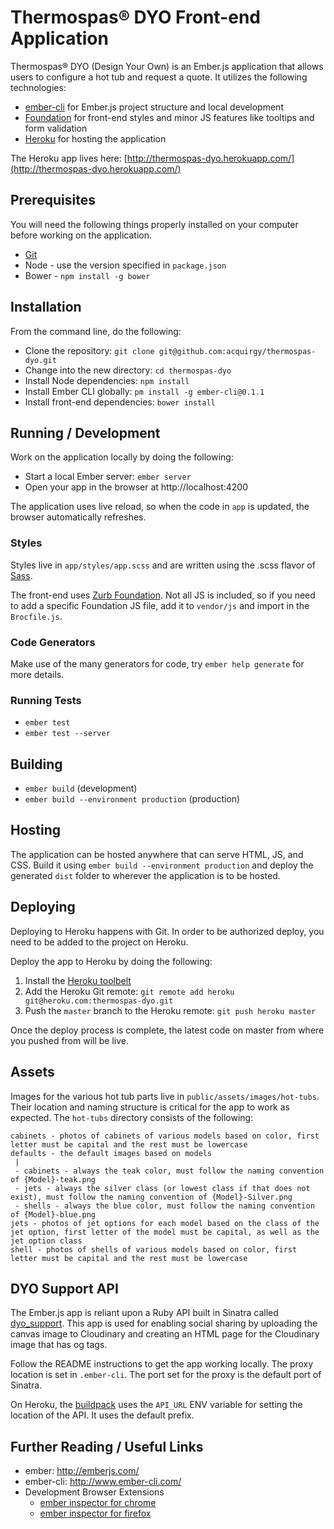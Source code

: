 # Thermospas&reg; DYO Front-end Application

Thermospas&reg; DYO (Design Your Own) is an Ember.js application that allows users to
configure a hot tub and request a quote. It utilizes the following technologies:

- [ember-cli](http://www.ember-cli.com/) for Ember.js project structure and
  local development
- [Foundation](http://foundation.zurb.com/) for front-end styles and minor JS
  features like tooltips and form validation
- [Heroku](https://www.heroku.com/) for hosting the application

The Heroku app lives here: [http://thermospas-dyo.herokuapp.com/](http://thermospas-dyo.herokuapp.com/)

## Prerequisites

You will need the following things properly installed on your computer before
working on the application.

* [Git](http://git-scm.com/)
* Node - use the version specified in `package.json`
* Bower - `npm install -g bower`

## Installation

From the command line, do the following:

* Clone the repository: `git clone git@github.com:acquirgy/thermospas-dyo.git`
* Change into the new directory: `cd thermospas-dyo`
* Install Node dependencies: `npm install`
* Install Ember CLI globally: `pm install -g ember-cli@0.1.1`
* Install front-end dependencies: `bower install`

## Running / Development

Work on the application locally by doing the following:

* Start a local Ember server: `ember server`
* Open your app in the browser at http://localhost:4200

The application uses live reload, so when the code in `app` is updated, the
browser automatically refreshes.

### Styles

Styles live in `app/styles/app.scss` and are written using the .scss flavor of
[Sass](http://sass-lang.com).

The front-end uses [Zurb Foundation](http://foundation.zurb.com/). Not all JS is
included, so if you need to add a specific Foundation JS file, add it to
`vendor/js` and import in the `Brocfile.js`.

### Code Generators

Make use of the many generators for code, try `ember help generate` for more
details.

### Running Tests

* `ember test`
* `ember test --server`

## Building

* `ember build` (development)
* `ember build --environment production` (production)

## Hosting

The application can be hosted anywhere that can serve HTML, JS, and CSS. Build
it using `ember build --environment production` and deploy the generated `dist`
folder to wherever the application is to be hosted.

## Deploying

Deploying to Heroku happens with Git. In order to be authorized deploy, you need
to be added to the project on Heroku.

Deploy the app to Heroku by doing the following:

1. Install the [Heroku toolbelt](https://toolbelt.heroku.com/)
2. Add the Heroku Git remote: `git remote add heroku git@heroku.com:thermospas-dyo.git`
3. Push the `master` branch to the Heroku remote: `git push heroku master`

Once the deploy process is complete, the latest code on master from where you
pushed from will be live.

## Assets

Images for the various hot tub parts live in `public/assets/images/hot-tubs`.
Their location and naming structure is critical for the app to work as expected. The `hot-tubs`
directory consists of the following:

``` text
cabinets - photos of cabinets of various models based on color, first letter must be capital and the rest must be lowercase
defaults - the default images based on models
 |
 - cabinets - always the teak color, must follow the naming convention of {Model}-teak.png
 - jets - always the silver class (or lowest class if that does not exist), must follow the naming convention of {Model}-Silver.png
 - shells - always the blue color, must follow the naming convention of {Model}-blue.png
jets - photos of jet options for each model based on the class of the jet option, first letter of the model must be capital, as well as the jet option class
shell - photos of shells of various models based on color, first letter must be capital and the rest must be lowercase
```

## DYO Support API

The Ember.js app is reliant upon a Ruby API built in Sinatra called
[dyo_support](https://github.com/acquirgy/dyo_support). This app is used for
enabling social sharing by uploading the canvas image to Cloudinary and creating
an HTML page for the Cloudinary image that has og tags.

Follow the README instructions to get the app working locally. The proxy
location is set in `.ember-cli`. The port set for the proxy is the default port
of Sinatra.

On Heroku, the
[buildpack](https://github.com/tonycoco/heroku-buildpack-ember-cli#api-proxy)
uses the `API_URL` ENV variable for setting the location of the API. It uses the
default prefix.

## Further Reading / Useful Links

* ember: http://emberjs.com/
* ember-cli: http://www.ember-cli.com/
* Development Browser Extensions
  * [ember inspector for chrome](https://chrome.google.com/webstore/detail/ember-inspector/bmdblncegkenkacieihfhpjfppoconhi)
  * [ember inspector for firefox](https://addons.mozilla.org/en-US/firefox/addon/ember-inspector/)
